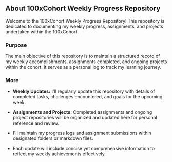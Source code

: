 ## About 100xCohort Weekly Progress Repository

Welcome to the 100xCohort Weekly Progress Repository! This repository is dedicated to documenting my weekly progress, assignments, and projects undertaken within the 100xCohort.

### Purpose

The main objective of this repository is to maintain a structured record of my weekly accomplishments, assignments completed, and ongoing projects within the cohort. It serves as a personal log to track my learning journey.

### More

- **Weekly Updates:** I'll regularly update this repository with details of completed tasks, challenges encountered, and goals for the upcoming week.
  
- **Assignments and Projects:** Completed assignments and ongoing project repositories will be organized and updated here for personal reference and review.

- I'll maintain my progress logs and assignment submissions within designated folders or markdown files.
  
- Each update will include concise yet comprehensive information to reflect my weekly achievements effectively.
